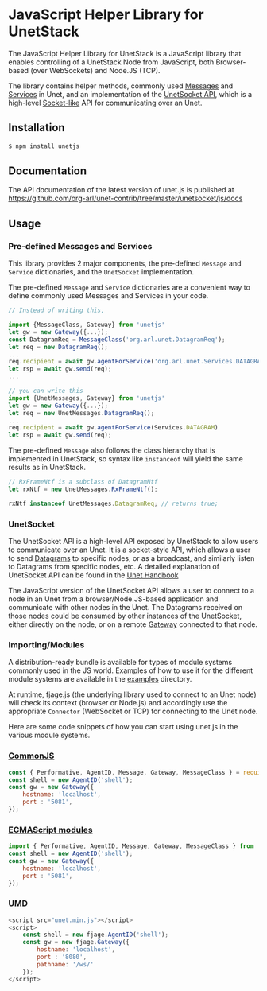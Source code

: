 JavaScript Helper Library for UnetStack
==========================

The JavaScript Helper Library for UnetStack is a JavaScript library that enables controlling of a UnetStack Node from JavaScript, both Browser-based (over WebSockets) and Node.JS (TCP).

The library contains helper methods, commonly used [Messages](https://fjage.readthedocs.io/en/latest/messages.html) and [Services](https://fjage.readthedocs.io/en/latest/services.html) in Unet, and an implementation of the [UnetSocket API](https://unetstack.net/handbook/unet-handbook_unetsocket_api.html), which is a high-level [Socket-like](https://en.wikipedia.org/wiki/Network_socket) API for communicating over an Unet.


## Installation

```sh
$ npm install unetjs
```

## Documentation

The API documentation of the latest version of unet.js is published at https://github.com/org-arl/unet-contrib/tree/master/unetsocket/js/docs


## Usage

### Pre-defined Messages and Services

This library provides 2 major components, the pre-defined `Message` and `Service` dictionaries, and the `UnetSocket` implementation.

The pre-defined `Message` and `Service` dictionaries are a convenient way to define commonly used Messages and Services in your code.

```js
// Instead of writing this,

import {MessageClass, Gateway} from 'unetjs'
let gw = new Gateway({...});
const DatagramReq = MessageClass('org.arl.unet.DatagramReq');
let req = new DatagramReq();
...
req.recipient = await gw.agentForService('org.arl.unet.Services.DATAGRAM')
let rsp = await gw.send(req);
...

// you can write this
import {UnetMessages, Gateway} from 'unetjs'
let gw = new Gateway({...});
let req = new UnetMessages.DatagramReq();
...
req.recipient = await gw.agentForService(Services.DATAGRAM)
let rsp = await gw.send(req);
```

The pre-defined `Message` also follows the class hierarchy that is implemented in UnetStack, so syntax like `instanceof` will yield the same results as in UnetStack.

```js
// RxFrameNtf is a subclass of DatagramNtf
let rxNtf = new UnetMessages.RxFrameNtf();

rxNtf instanceof UnetMessages.DatagramReq; // returns true;
```

### UnetSocket

The UnetSocket API is a high-level API exposed by UnetStack to allow users to communicate over an Unet. It is a socket-style API, which allows a user to send [Datagrams]() to specific nodes, or as a broadcast, and similarly listen to Datagrams from specific nodes, etc. A detailed explanation of UnetSocket API can be found in the [Unet Handbook](https://unetstack.net/handbook/unet-handbook_unetsocket_api.html)

The JavaScript version of the UnetSocket API allows a user to connect to a node in an Unet from a browser/Node.JS-based application and communicate with other nodes in the Unet. The Datagrams received on those nodes could be consumed by other instances of the UnetSocket, either directly on the node, or on a remote [Gateway](https://fjage.readthedocs.io/en/latest/remote.html#interacting-with-agents-using-a-gateway) connected to that node.

### Importing/Modules

A distribution-ready bundle is available for types of module systems commonly used in the JS world. Examples of how to use it for the different module systems are available in the [examples](/examples) directory.

At runtime, fjage.js (the underlying library used to connect to an Unet node) will check its context (browser or Node.js) and accordingly use the appropriate `Connector` (WebSocket or TCP) for connecting to the Unet node.

Here are some code snippets of how you can start using unet.js in the various module systems.

### [CommonJS](dist/cjs)

```js
const { Performative, AgentID, Message, Gateway, MessageClass } = require('unetjs');
const shell = new AgentID('shell');
const gw = new Gateway({
    hostname: 'localhost',
    port : '5081',
});
```

### [ECMAScript modules](dist/esm)

```js
import { Performative, AgentID, Message, Gateway, MessageClass } from 'unetjs'
const shell = new AgentID('shell');
const gw = new Gateway({
    hostname: 'localhost',
    port : '5081',
});
```

### [UMD](dist)
```js
<script src="unet.min.js"></script>
<script>
    const shell = new fjage.AgentID('shell');
    const gw = new fjage.Gateway({
        hostname: 'localhost',
        port : '8080',
        pathname: '/ws/'
    });
</script>
```